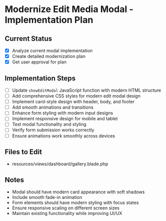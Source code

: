 # Modernize Edit Media Modal - Implementation Plan

## Current Status

-   [x] Analyze current modal implementation
-   [x] Create detailed modernization plan
-   [x] Get user approval for plan

## Implementation Steps

-   [ ] Update `showEditModal` JavaScript function with modern HTML structure
-   [ ] Add comprehensive CSS styles for modern edit modal design
-   [ ] Implement card-style design with header, body, and footer
-   [ ] Add smooth animations and transitions
-   [ ] Enhance form styling with modern input designs
-   [ ] Implement responsive design for mobile and tablet
-   [ ] Test modal functionality and styling
-   [ ] Verify form submission works correctly
-   [ ] Ensure animations work smoothly across devices

## Files to Edit

-   resources/views/dashboard/gallery.blade.php

## Notes

-   Modal should have modern card appearance with soft shadows
-   Include smooth fade-in animation
-   Form elements should have modern styling with focus states
-   Ensure responsive scaling on different screen sizes
-   Maintain existing functionality while improving UI/UX
